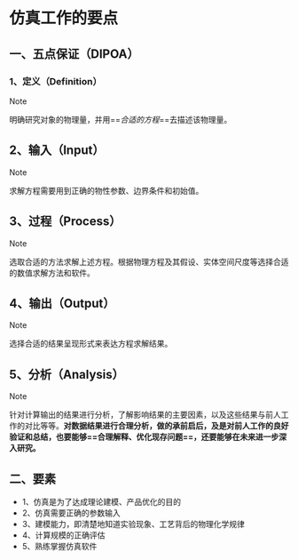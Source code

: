 # 仿真工作的要点

## 一、五点保证（DIPOA）

### 1、定义（Definition）
> [!note]
> 明确研究对象的物理量，并用==*合适的方程*==去描述该物理量。

## 2、输入（Input）
> [!note]
> 求解方程需要用到正确的物性参数、边界条件和初始值。


## 3、过程（Process）
> [!note]
> 选取合适的方法求解上述方程。根据物理方程及其假设、实体空间尺度等选择合适的数值求解方法和软件。

## 4、输出（Output）
> [!note]
> 选择合适的结果呈现形式来表达方程求解结果。

## 5、分析（Analysis）
> [!note]
> 针对计算输出的结果进行分析，了解影响结果的主要因素，以及这些结果与前人工作的对比等等。**对数据结果进行合理分析，做的承前启后，及是对前人工作的良好验证和总结，也要能够==合理解释、优化现存问题==，还要能够在未来进一步深入研究。**


## 二、要素
-  1、仿真是为了达成理论建模、产品优化的目的
-  2、仿真需要正确的参数输入
-  3、建模能力，即清楚地知道实验现象、工艺背后的物理化学规律
-  4、计算规模的正确评估
-  5、熟练掌握仿真软件




